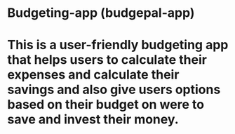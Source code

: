 <h1>Budgeting-app (budgepal-app)<h1>
This is a user-friendly budgeting app that helps users to calculate their expenses and calculate their savings and also give users options based on their budget on were to save and invest their money.
